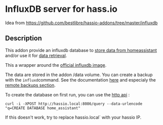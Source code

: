# InfluxDB server for hass.io

Idea from https://github.com/bestlibre/hassio-addons/tree/master/influxdb

## Description

This addon provide an influxdb database to [store data from homeassistant](https://home-assistant.io/components/influxdb/) and/or use it for [data retrieval](https://home-assistant.io/components/sensor.influxdb/).

This a wrapper around the [official influxdb image](https://hub.docker.com/_/influxdb/).

The data are stored in the addon /data volume. You can create a backup with the `influxd`command. See the documentation [here](https://docs.influxdata.com/influxdb/v1.2/administration/backup_and_restore/) and especialy the [remote backups section](https://docs.influxdata.com/influxdb/v1.2/administration/backup_and_restore/#remote-backups).

To create the database on first run, you can use the [http api](https://docs.influxdata.com/influxdb/v1.3/guides/writing_data/) :
```
curl -i -XPOST http://hassio.local:8086/query --data-urlencode "q=CREATE DATABASE home_assistant"
```
If this doesn't work, try to replace ̀hassio.local` with your hassio IP.

